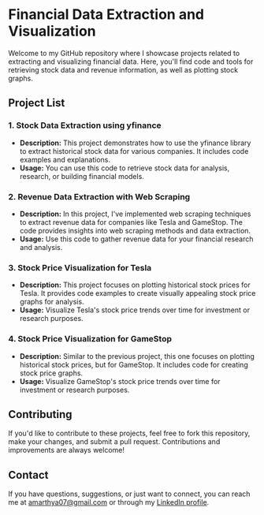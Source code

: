 # Financial Data Extraction and Visualization

Welcome to my GitHub repository where I showcase projects related to extracting and visualizing financial data. Here, you'll find code and tools for retrieving stock data and revenue information, as well as plotting stock graphs.

## Project List

### 1. Stock Data Extraction using yfinance
- **Description:** This project demonstrates how to use the yfinance library to extract historical stock data for various companies. It includes code examples and explanations.
- **Usage:** You can use this code to retrieve stock data for analysis, research, or building financial models.

### 2. Revenue Data Extraction with Web Scraping
- **Description:** In this project, I've implemented web scraping techniques to extract revenue data for companies like Tesla and GameStop. The code provides insights into web scraping methods and data extraction.
- **Usage:** Use this code to gather revenue data for your financial research and analysis.

### 3. Stock Price Visualization for Tesla
- **Description:** This project focuses on plotting historical stock prices for Tesla. It provides code examples to create visually appealing stock price graphs for analysis.
- **Usage:** Visualize Tesla's stock price trends over time for investment or research purposes.

### 4. Stock Price Visualization for GameStop
- **Description:** Similar to the previous project, this one focuses on plotting historical stock prices, but for GameStop. It includes code for creating stock price graphs.
- **Usage:** Visualize GameStop's stock price trends over time for investment or research purposes.

## Contributing

If you'd like to contribute to these projects, feel free to fork this repository, make your changes, and submit a pull request. Contributions and improvements are always welcome!

## Contact

If you have questions, suggestions, or just want to connect, you can reach me at amarthya07@gmail.com or through my [LinkedIn profile](https://www.linkedin.com/in/amarthya-dutta-gupta/).

